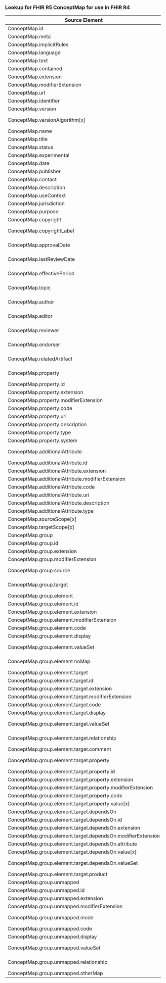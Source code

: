 ### Lookup for FHIR R5 ConceptMap for use in FHIR R4

| Source Element | Usage | Target |
| -------------- | ----- | ------ |
| ConceptMap.id | UseElementSameName | ConceptMap.id |
| ConceptMap.meta | UseElementSameName | ConceptMap.meta |
| ConceptMap.implicitRules | UseElementSameName | ConceptMap.implicitRules |
| ConceptMap.language | UseElementSameName | ConceptMap.language |
| ConceptMap.text | UseElementSameName | ConceptMap.text |
| ConceptMap.contained | UseElementSameName | ConceptMap.contained |
| ConceptMap.extension | UseElementSameName | ConceptMap.extension |
| ConceptMap.modifierExtension | UseElementSameName | ConceptMap.modifierExtension |
| ConceptMap.url | UseElementSameName | ConceptMap.url |
| ConceptMap.identifier | UseElementSameName | ConceptMap.identifier |
| ConceptMap.version | UseElementSameName | ConceptMap.version |
| ConceptMap.versionAlgorithm[x] | UseExtension | http://hl7.org/fhir/5.0/StructureDefinition/extension-ConceptMap.versionAlgorithm |
| ConceptMap.name | UseElementSameName | ConceptMap.name |
| ConceptMap.title | UseElementSameName | ConceptMap.title |
| ConceptMap.status | UseElementSameName | ConceptMap.status |
| ConceptMap.experimental | UseElementSameName | ConceptMap.experimental |
| ConceptMap.date | UseElementSameName | ConceptMap.date |
| ConceptMap.publisher | UseElementSameName | ConceptMap.publisher |
| ConceptMap.contact | UseElementSameName | ConceptMap.contact |
| ConceptMap.description | UseElementSameName | ConceptMap.description |
| ConceptMap.useContext | UseElementSameName | ConceptMap.useContext |
| ConceptMap.jurisdiction | UseElementSameName | ConceptMap.jurisdiction |
| ConceptMap.purpose | UseElementSameName | ConceptMap.purpose |
| ConceptMap.copyright | UseElementSameName | ConceptMap.copyright |
| ConceptMap.copyrightLabel | UseExtension | http://hl7.org/fhir/5.0/StructureDefinition/extension-ConceptMap.copyrightLabel |
| ConceptMap.approvalDate | UseExtension | http://hl7.org/fhir/5.0/StructureDefinition/extension-ConceptMap.approvalDate |
| ConceptMap.lastReviewDate | UseExtension | http://hl7.org/fhir/5.0/StructureDefinition/extension-ConceptMap.lastReviewDate |
| ConceptMap.effectivePeriod | UseExtension | http://hl7.org/fhir/5.0/StructureDefinition/extension-ConceptMap.effectivePeriod |
| ConceptMap.topic | UseExtension | http://hl7.org/fhir/5.0/StructureDefinition/extension-ConceptMap.topic |
| ConceptMap.author | UseExtension | http://hl7.org/fhir/5.0/StructureDefinition/extension-ConceptMap.author |
| ConceptMap.editor | UseExtension | http://hl7.org/fhir/5.0/StructureDefinition/extension-ConceptMap.editor |
| ConceptMap.reviewer | UseExtension | http://hl7.org/fhir/5.0/StructureDefinition/extension-ConceptMap.reviewer |
| ConceptMap.endorser | UseExtension | http://hl7.org/fhir/5.0/StructureDefinition/extension-ConceptMap.endorser |
| ConceptMap.relatedArtifact | UseExtension | http://hl7.org/fhir/5.0/StructureDefinition/extension-ConceptMap.relatedArtifact |
| ConceptMap.property | UseExtension | http://hl7.org/fhir/5.0/StructureDefinition/extension-ConceptMap.property |
| ConceptMap.property.id | UseExtensionFromAncestor | - |
| ConceptMap.property.extension | UseExtensionFromAncestor | - |
| ConceptMap.property.modifierExtension | UseExtensionFromAncestor | - |
| ConceptMap.property.code | UseExtensionFromAncestor | - |
| ConceptMap.property.uri | UseExtensionFromAncestor | - |
| ConceptMap.property.description | UseExtensionFromAncestor | - |
| ConceptMap.property.type | UseExtensionFromAncestor | - |
| ConceptMap.property.system | UseExtensionFromAncestor | - |
| ConceptMap.additionalAttribute | UseExtension | http://hl7.org/fhir/5.0/StructureDefinition/extension-ConceptMap.additionalAttribute |
| ConceptMap.additionalAttribute.id | UseExtensionFromAncestor | - |
| ConceptMap.additionalAttribute.extension | UseExtensionFromAncestor | - |
| ConceptMap.additionalAttribute.modifierExtension | UseExtensionFromAncestor | - |
| ConceptMap.additionalAttribute.code | UseExtensionFromAncestor | - |
| ConceptMap.additionalAttribute.uri | UseExtensionFromAncestor | - |
| ConceptMap.additionalAttribute.description | UseExtensionFromAncestor | - |
| ConceptMap.additionalAttribute.type | UseExtensionFromAncestor | - |
| ConceptMap.sourceScope[x] | UseElementSameName | ConceptMap.source[x] |
| ConceptMap.targetScope[x] | UseElementSameName | ConceptMap.target[x] |
| ConceptMap.group | UseElementSameName | ConceptMap.group |
| ConceptMap.group.id | UseElementSameName | ConceptMap.group.id |
| ConceptMap.group.extension | UseElementSameName | ConceptMap.group.extension |
| ConceptMap.group.modifierExtension | UseElementSameName | ConceptMap.group.modifierExtension |
| ConceptMap.group.source | UseExtension | http://hl7.org/fhir/5.0/StructureDefinition/extension-ConceptMap.group.source |
| ConceptMap.group.target | UseExtension | http://hl7.org/fhir/5.0/StructureDefinition/extension-ConceptMap.group.target |
| ConceptMap.group.element | UseElementSameName | ConceptMap.group.element |
| ConceptMap.group.element.id | UseElementSameName | ConceptMap.group.element.id |
| ConceptMap.group.element.extension | UseElementSameName | ConceptMap.group.element.extension |
| ConceptMap.group.element.modifierExtension | UseElementSameName | ConceptMap.group.element.modifierExtension |
| ConceptMap.group.element.code | UseElementSameName | ConceptMap.group.element.code |
| ConceptMap.group.element.display | UseElementSameName | ConceptMap.group.element.display |
| ConceptMap.group.element.valueSet | UseExtension | http://hl7.org/fhir/5.0/StructureDefinition/extension-ConceptMap.group.element.valueSet |
| ConceptMap.group.element.noMap | UseExtension | http://hl7.org/fhir/5.0/StructureDefinition/extension-ConceptMap.group.element.noMap |
| ConceptMap.group.element.target | UseElementSameName | ConceptMap.group.element.target |
| ConceptMap.group.element.target.id | UseElementSameName | ConceptMap.group.element.target.id |
| ConceptMap.group.element.target.extension | UseElementSameName | ConceptMap.group.element.target.extension |
| ConceptMap.group.element.target.modifierExtension | UseElementSameName | ConceptMap.group.element.target.modifierExtension |
| ConceptMap.group.element.target.code | UseElementSameName | ConceptMap.group.element.target.code |
| ConceptMap.group.element.target.display | UseElementSameName | ConceptMap.group.element.target.display |
| ConceptMap.group.element.target.valueSet | UseExtension | http://hl7.org/fhir/5.0/StructureDefinition/extension-ConceptMap.group.element.target.valueSet |
| ConceptMap.group.element.target.relationship | UseExtension | http://hl7.org/fhir/5.0/StructureDefinition/extension-ConceptMap.group.element.target.relationship |
| ConceptMap.group.element.target.comment | UseElementSameName | ConceptMap.group.element.target.comment |
| ConceptMap.group.element.target.property | UseExtension | http://hl7.org/fhir/5.0/StructureDefinition/extension-ConceptMap.group.element.target.property |
| ConceptMap.group.element.target.property.id | UseExtensionFromAncestor | - |
| ConceptMap.group.element.target.property.extension | UseExtensionFromAncestor | - |
| ConceptMap.group.element.target.property.modifierExtension | UseExtensionFromAncestor | - |
| ConceptMap.group.element.target.property.code | UseExtensionFromAncestor | - |
| ConceptMap.group.element.target.property.value[x] | UseExtensionFromAncestor | - |
| ConceptMap.group.element.target.dependsOn | UseElementSameName | ConceptMap.group.element.target.dependsOn |
| ConceptMap.group.element.target.dependsOn.id | UseElementSameName | ConceptMap.group.element.target.dependsOn.id |
| ConceptMap.group.element.target.dependsOn.extension | UseElementSameName | ConceptMap.group.element.target.dependsOn.extension |
| ConceptMap.group.element.target.dependsOn.modifierExtension | UseElementSameName | ConceptMap.group.element.target.dependsOn.modifierExtension |
| ConceptMap.group.element.target.dependsOn.attribute | UseElementSameName | ConceptMap.group.element.target.dependsOn.property |
| ConceptMap.group.element.target.dependsOn.value[x] | UseElementSameName | ConceptMap.group.element.target.dependsOn.value |
| ConceptMap.group.element.target.dependsOn.valueSet | UseExtension | http://hl7.org/fhir/5.0/StructureDefinition/extension-ConceptMap.group.element.target.dependsOn.valueSet |
| ConceptMap.group.element.target.product | UseElementSameName | ConceptMap.group.element.target.product |
| ConceptMap.group.unmapped | UseElementSameName | ConceptMap.group.unmapped |
| ConceptMap.group.unmapped.id | UseElementSameName | ConceptMap.group.unmapped.id |
| ConceptMap.group.unmapped.extension | UseElementSameName | ConceptMap.group.unmapped.extension |
| ConceptMap.group.unmapped.modifierExtension | UseElementSameName | ConceptMap.group.unmapped.modifierExtension |
| ConceptMap.group.unmapped.mode | UseExtension | http://hl7.org/fhir/5.0/StructureDefinition/extension-ConceptMap.group.unmapped.mode |
| ConceptMap.group.unmapped.code | UseElementSameName | ConceptMap.group.unmapped.code |
| ConceptMap.group.unmapped.display | UseElementSameName | ConceptMap.group.unmapped.display |
| ConceptMap.group.unmapped.valueSet | UseExtension | http://hl7.org/fhir/5.0/StructureDefinition/extension-ConceptMap.group.unmapped.valueSet |
| ConceptMap.group.unmapped.relationship | UseExtension | http://hl7.org/fhir/5.0/StructureDefinition/extension-ConceptMap.group.unmapped.relationship |
| ConceptMap.group.unmapped.otherMap | UseElementSameName | ConceptMap.group.unmapped.url |
